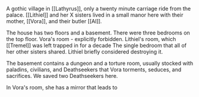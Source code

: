 A gothic village in [[Lathyrus]], only a twenty minute carriage ride from the palace. [[Lithiel]] and her X sisters lived in a small manor here with their mother, [[Vora]], and their butler [[Al]].  

The house has two floors and a basement. There were three bedrooms on the top floor. 
Vora's room - explicitly forbidden. 
Lithiel's room, which [[Tremel]] was left trapped in for a decade
The single bedroom that all of her other sisters shared. Lithiel briefly considered destroying it.

The basement contains a dungeon and a torture room, usually stocked with paladins, civilians, and Deathseekers that Vora torments, seduces, and sacrifices. We saved two Deathseekers here.

In Vora's room, she has a mirror that leads to 
